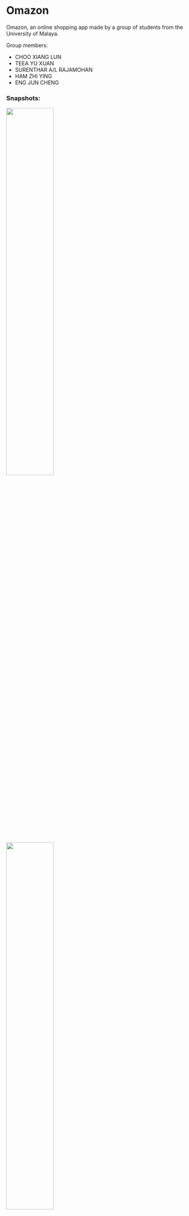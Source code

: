 # Omazon
Omazon, an online shopping app made by a group of students from the University of Malaya.

Group members:
- CHOO XIANG LUN
- TEEA YU XUAN 
- SURENTHAR A/L RAJAMOHAN
- HAM ZHI YING
- ENG JUN CHENG

### Snapshots:
<img src="https://user-images.githubusercontent.com/93761074/156915518-3fe9e100-7335-4b2c-8f4e-09b0eecfa624.jpg" width=50% height=50%>
<img src="https://user-images.githubusercontent.com/93761074/156915521-0d35ddbe-03cb-4ba7-9640-f842dc173544.jpg" width=50% height=50%>

### Note:
Since we did not push our Gmail Account's credentials to GitHub. You can't access to any email-related feature including
signing up a new account, buying items, add item to cart etc.

### Before you run the program:
This program is written entirely in IntelliJ Idea. Use this IDE, if possible, to ensure that the code run successfully.
Before running our project, you need to do these following steps:
1. Open your IntelliJ Idea IDE
2. Copy "--add-exports javafx.base/com.sun.javafx.event=org.controlsfx.controls" and "--add-exports javafx.base/com.sun.javafx.event=ALL-UNNAMED"
3. Click "Run" at the top of Intellij > Click "Edit configurations" > Choose HelloApplication >
4. Click "modify options" > Click "Add VM options" > Paste it in the "VM options" field >
5. Click OK

